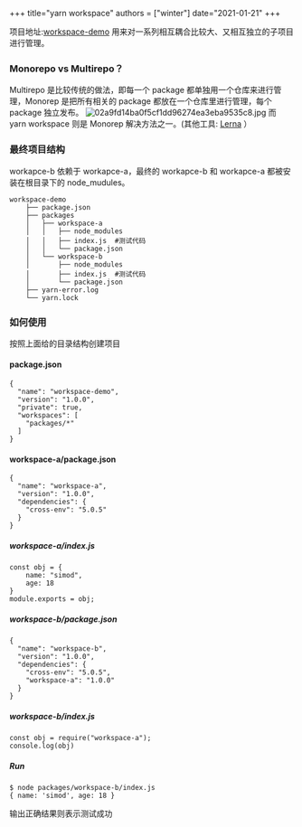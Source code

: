 +++
title="yarn workspace"
authors = ["winter"]
date="2021-01-21"
+++

项目地址:[workspace-demo](https://gitee.com/simod/notes/tree/master/workspace-demo)
用来对一系列相互耦合比较大、又相互独立的子项目进行管理。

### Monorepo vs Multirepo？

Multirepo 是比较传统的做法，即每一个 package 都单独用一个仓库来进行管理，Monorep 是把所有相关的 package 都放在一个仓库里进行管理，每个 package 独立发布。
![02a9fd14ba0f5cf1dd96274ea3eba9535c8.jpg](https://oscimg.oschina.net/oscnet/02a9fd14ba0f5cf1dd96274ea3eba9535c8.jpg)
而 yarn workspace 则是 Monorep 解决方法之一。(其他工具: [Lerna](https://github.com/lerna/lerna) ）

### 最终项目结构

workapce-b 依赖于 workapce-a，最终的 workapce-b 和 workapce-a 都被安装在根目录下的 node_mudules。

```
workspace-demo
    ├── package.json
    ├── packages
    │   ├── workspace-a
    │   │   ├── node_modules
    │   │   ├── index.js  #测试代码
    │   │   └── package.json
    │   └── workspace-b
    │       ├── node_modules
    │       ├── index.js  #测试代码
    │       └── package.json
    ├── yarn-error.log
    └── yarn.lock
```

### 如何使用

按照上面给的目录结构创建项目

#### package.json

```
{
  "name": "workspace-demo",
  "version": "1.0.0",
  "private": true,
  "workspaces": [
    "packages/*"
  ]
}
```

#### workspace-a/package.json

```
{
  "name": "workspace-a",
  "version": "1.0.0",
  "dependencies": {
    "cross-env": "5.0.5"
  }
}
```

##### workspace-a/index.js

```
const obj = {
    name: "simod",
    age: 18
}
module.exports = obj;
```

##### workspace-b/package.json

```
{
  "name": "workspace-b",
  "version": "1.0.0",
  "dependencies": {
    "cross-env": "5.0.5",
    "workspace-a": "1.0.0"
  }
}
```

##### workspace-b/index.js

```
const obj = require("workspace-a");
console.log(obj)
```

##### Run

```
$ node packages/workspace-b/index.js
{ name: 'simod', age: 18 }
```

输出正确结果则表示测试成功

